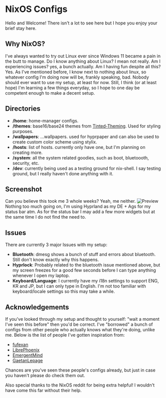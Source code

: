 # NixOS Configs

Hello and Welcome! There isn't a lot to see here but I hope you enjoy your brief stay here.

## Why NixOS?
I've always wanted to try out Linux ever since Windows 11 became a pain in the butt to manage.
Do I know anything about Linux? I mean not really. Am I experiencing issues? yes, a bunch actually. Am I having fun despite all this? Yes.
As I've mentioned before, I know next to nothing about linux, so whatever config I'm doing now will be, frankly speaking, bad. Nobody should ever want to use my setup, at least for now.
Still, I think (or at least hope) I'm learning a few things everyday, so I hope to one day be competent enough to make a decent setup.

## Directories
- **/home**: home-manager configs.
- **/themes**: base16/base24 themes from [Tinted-Theming](https://github.com/tinted-theming/schemes). Used for styling purposes.
- **/wallpapers**: ...wallpapers. used for hyprpaper and can also be used to create custom color scheme using stylix.
- **/hosts**: list of hosts. currently only have one, but I'm planning on creating more.
- **/system**: all the system related goodies, such as boot, bluetoooth, security, etc.
- **/dev**: currently being used as a testing ground for nix-shell. I say testing ground, but I really haven't done anything with it.

## Screenshot
Can you believe this took me 3 whole weeks? Yeah, me neither.
![Preview](./screenshot/Preview1.png)
Nothing too much going on, I'm using Hyprland as my DE + Ags for my status bar atm. As for the status bar I may add a few more widgets but at the same time I do not find the need to.

## Issues
There are currently 3 major Issues with my setup:
- **Bluetooth**: dmesg shows a bunch of stuff and errors about bluetooth. Still don't know exactly why this happens.
- **Hyprlock**: Probably related to the bluetooth issue mentioned above, but my screen freezes for a good few seconds before I can type anything whenever I open my laptop.
- **Keyboard/Language**: I currently have my i18n settings to support ENG, KR and JP, but I can only type in English. I'm not too familiar with keyboard/locale settings so this may take a while.

## Acknowledgements
If you've looked through my setup and thought to yourself: "wait a moment I've seen this before" then you'd be correct. I've "borrowed" a bunch of configs from other people who actually knows what they're doing, unlike me.
Below is the list of people I've gotten inspiration from:

- [fufexan](https://github.com/fufexan/dotfiles)
- [LibrePhoenix](https://github.com/librephoenix/nixos-config)
- [EmergentMind](https://github.com/EmergentMind/nix-config)
- [GaetanLepage](https://github.com/GaetanLepage/nix-config)

Chances are you've  seen these people's configs already, but just in case you haven't please do check them out.

Also special thanks to the NixOS reddit for being extra helpful! I wouldn't have come this far without their help.


